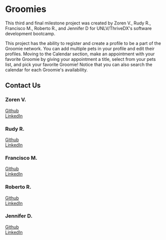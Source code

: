 # Groomies
This third and final milestone project was created by Zoren V., Rudy R., Francisco M., Roberto R., and Jennifer D for UNLV/ThriveDX's software development bootcamp.

This project has the ability to register and create a profile to be a part of the Groomie network. You can add multiple pets in your profile and edit their profiles. Moving to the Calendar section, make an appointment with your favorite Groomie by giving your appointment a title, select from your pets list, and pick your favorite Groomie! Notice that you can also search the calendar for each Groomie's availability.

## Contact Us

### Zoren V.
[Github](https://github.com/zmoove27)
\
[LinkedIn](https://www.linkedin.com/in/zoren-villareal-643908203/)

### Rudy R.
[Github](https://github.com/Jam19th)
\
[LinkedIn](https://www.linkedin.com/in/rudy-rodriguez-9b3328266/)

### Francisco M.
[Github](https://github.com/frankieSM)
\
[LinkedIn](https://www.linkedin.com/in/francisco-menendez-464aa5261/)

### Roberto R.
[Github](https://github.com/Rodriguezrob2023)
\
[LinkedIn](https://www.linkedin.com/in/roberto-rodriguez-89a042272/)

### Jennifer D.
[Github](https://github.com/jennifermdevine)
\
[LinkedIn](https://www.linkedin.com/in/jennifermichelledevine/)
